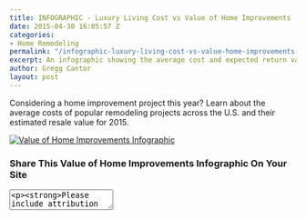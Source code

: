 ```yaml
---
title: INFOGRAPHIC - Luxury Living Cost vs Value of Home Improvements
date: 2015-04-30 16:05:57 Z
categories:
- Home Remodeling
permalink: "/infographic-luxury-living-cost-vs-value-home-improvements-2/"
excerpt: An infographic showing the average cost and expected return value of popular home remodeling projects across the country. Check it out on MurrayLampert.com.
author: Gregg Cantor
layout: post
---
```


Considering a home improvement project this year? Learn about the average costs of popular remodeling projects across the U.S. and their estimated resale value for 2015.

[![Value of Home Improvements Infographic](/uploads/1503_infographic_murray-lampert_cost-vs-value-home-improvements_v4.jpg "{{ page.title }}")](/uploads/1503_infographic_murray-lampert_cost-vs-value-home-improvements_v4.jpg)

### Share This Value of Home Improvements Infographic On Your Site

<textarea><p><strong>Please include attribution to <a href="http://www.murraylampert.com/">Murray Lampert Design, Build, Remodel</a> with this infographic.</strong></p><p><a href="http://www.murraylampert.com/infographic-luxury-living-cost-vs-value-home-improvements-2/"><img src="http://www.murraylampert.com/uploads/1503_infographic_murray-lampert_cost-vs-value-home-improvements_v4.jpg" alt="{{ page.title }}" width="802" height="4909" border="0" /></a></p></textarea>
